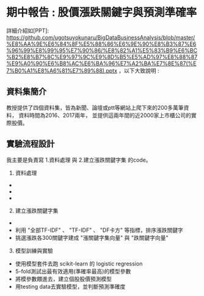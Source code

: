 # 期中報告 : 股價漲跌關鍵字與預測準確率
詳細介紹如[PPT]: https://github.com/ugotsuyokunaru/BigDataBusinessAnalysis/blob/master/%E8%AA%9E%E6%84%8F%E5%88%86%E6%9E%90%E8%B3%87%E6%96%99%E8%99%95%E7%90%86/%E8%82%A1%E5%83%B9%E6%BC%B2%E8%B7%8C%E9%97%9C%E9%8D%B5%E5%AD%97%E8%88%87%E9%A0%90%E6%B8%AC%E6%BA%96%E7%A2%BA%E7%8E%87(%E7%B0%A1%E8%A6%81%E7%89%88).pptx
，以下大致說明 : 

## 資料集簡介
教授提供了四個資料集，皆為新聞、論壇或ptt等網站上爬下來的200多萬筆資料，
資料時間為2016、2017兩年，
並提供這兩年間的近2000家上市櫃公司的實際股價。

## 實驗流程設計
我主要是負責寫 1.資料處理 與 2.建立漲跌關鍵字集 的code。

1. 資料處理
  - [選股]:https://github.com/ugotsuyokunaru/BigDataBusinessAnalysis/blob/master/%E8%AA%9E%E6%84%8F%E5%88%86%E6%9E%90%E8%B3%87%E6%96%99%E8%99%95%E7%90%86/step0_df_choose_stock.py
  - [判斷每日股價是漲or跌]:https://github.com/ugotsuyokunaru/BigDataBusinessAnalysis/blob/master/%E8%AA%9E%E6%84%8F%E5%88%86%E6%9E%90%E8%B3%87%E6%96%99%E8%99%95%E7%90%86/step1_actual_updown.py
  - [使用 D+n 方法，將200多萬筆篇文章歸類定義為漲文章or跌文章]:https://github.com/ugotsuyokunaru/BigDataBusinessAnalysis/blob/master/%E8%AA%9E%E6%84%8F%E5%88%86%E6%9E%90%E8%B3%87%E6%96%99%E8%99%95%E7%90%86/step2_doc_updown.py

2. 建立漲跌關鍵字集
  - [將每篇分類好的文章切 2~6 gram關鍵字集，輸出至excel]:https://github.com/ugotsuyokunaru/BigDataBusinessAnalysis/blob/master/%E8%AA%9E%E6%84%8F%E5%88%86%E6%9E%90%E8%B3%87%E6%96%99%E8%99%95%E7%90%86/step3_choose_keyword.py
  - 利用 "全部TF-IDF" 、 "TF-IDF" 、 "DF卡方" 等指標，排序漲跌關鍵字
  - 挑選漲跌各300關鍵字建成 "漲關鍵字集向量" 與 "跌關鍵字向量"


3. 模型訓練與實驗

  - 使用模型套件去跑 scikit-learn 的 logistic regression
  - 5-fold測試出最有效適用(準確率最高)的模型參數
  - 將模參數餵進去，建立個股股價預測模型
  - 用testing data去實驗模型，並判斷預測準確度
